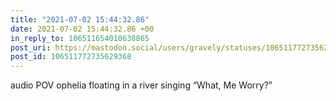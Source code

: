 ```yaml
---
title: "2021-07-02 15:44:32.86"
date: 2021-07-02 15:44:32.86 +00
in_reply_to: 106511654010638865
post_uri: https://mastodon.social/users/gravely/statuses/106511772735629368
post_id: 106511772735629368
---
```

audio POV ophelia floating in a river singing “What, Me Worry?”


